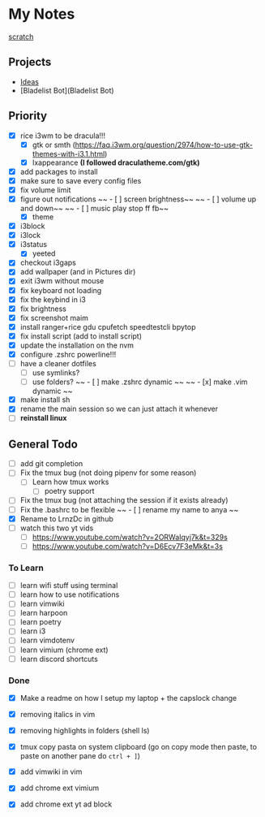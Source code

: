 # My Notes

[scratch](scratch)

## Projects
- [Ideas](Ideas)
- [Bladelist Bot](Bladelist Bot)

## Priority

- [X] rice i3wm to be dracula!!!
  - [X] gtk or smth (https://faq.i3wm.org/question/2974/how-to-use-gtk-themes-with-i3.1.html)
  - [X] lxappearance **(I followed draculatheme.com/gtk)**
- [X] add packages to install
- [X] make sure to save every config files
- [X] fix volume limit
- [X] figure out notifications
~~  - [ ] screen brightness~~
~~  - [ ] volume up and down~~
~~  - [ ] music play stop ff fb~~
  - [X] theme
- [X] i3block
- [X] i3lock
- [X] i3status
  - [X] yeeted
- [X] checkout i3gaps
- [X] add wallpaper (and in Pictures dir)
- [X] exit i3wm without mouse
- [X] fix keyboard not loading
- [X] fix the keybind in i3
- [X] fix brightness
- [X] fix screenshot maim
- [X] install ranger+rice gdu cpufetch speedtestcli bpytop
- [X] fix install script (add to install script)
- [X] update the installation on the nvm
- [X] configure .zshrc powerline!!!
- [ ] have a cleaner dotfiles
  - [ ] use symlinks?
  - [ ] use folders?
~~ - [ ] make .zshrc dynamic ~~
~~ - [x] make .vim dynamic ~~
- [x] make install sh
- [x] rename the main session so we can just attach it whenever
- [ ] **reinstall linux**

## General Todo

- [ ] add git completion
- [ ] Fix the tmux bug (not doing pipenv for some reason)
  - [ ] Learn how tmux works
    - [ ] poetry support
- [ ] Fix the tmux bug (not attaching the session if it exists already)
- [ ] Fix the .bashrc to be flexible
~~  - [ ] rename my name to anya ~~
- [x] Rename to LrnzDc in github
- [ ] watch this two yt vids
  - [ ] https://www.youtube.com/watch?v=2ORWaIqyj7k&t=329s
  - [ ] https://www.youtube.com/watch?v=D6Ecv7F3eMk&t=3s

### To Learn

- [ ] learn wifi stuff using terminal
- [ ] learn how to use notifications
- [ ] learn vimwiki
- [ ] learn harpoon
- [ ] learn poetry
- [ ] learn i3
- [ ] learn vimdotenv
- [ ] learn vimium (chrome ext)
- [ ] learn discord shortcuts

### Done

- [x] Make a readme on how I setup my laptop + the capslock change
- [x] removing italics in vim
- [x] removing highlights in folders (shell ls)

- [x] tmux copy pasta on system clipboard (go on copy mode then paste, to paste
      on another pane do `ctrl + ]`)
- [x] add vimwiki in vim
- [x] add chrome ext vimium
- [x] add chrome ext yt ad block
